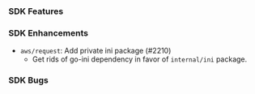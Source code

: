 ### SDK Features

### SDK Enhancements
* `aws/request`: Add private ini package (#2210)
  * Get rids of go-ini dependency in favor of `internal/ini` package.

### SDK Bugs
